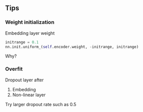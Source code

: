 ## Tips

### Weight initialization

Embedding layer weight

```python
initrange = 0.1
nn.init.uniform_(self.encoder.weight, -initrange, initrange)
```

Why?

### Overfit

Dropout layer after

1. Embedding
2. Non-linear layer

Try larger dropout rate such as 0.5